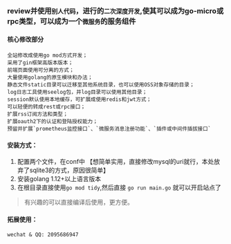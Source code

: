 
### review并使用`别人代码`，进行的`二次深度开发`,使其可以成为go-micro或rpc类型，可以成为一个`微服务`的服务组件

#### 核心修改部分
```text
全站修改成使用go mod方式开发；
采用了gin框架高版本版本；
前端页面使用可分离的方式；
大量使用golang的原生模块和办法；
静态文件static目录可以迁移至其他系统目录，也可以使用OSS对象存储的目录；
log日志工具使用seelog包，并log目录可以使用其他目录；
session默认使用本地缓存，可扩展成使用redis和jwt方式；
可以轻便的转成rest或rpc接口；
扩展rss订阅方法和类型；
扩展oauth2下的认证和登陆授权能力；
预留并扩展`prometheus监控接口`、`微服务消息注册功能`、`插件或中间件插拔接口`
```


#### 安装方式：
1. 配置两个文件，在conf中 【想简单实用，直接修改mysql的uri就行，本处放弃了sqlite3的方式，原因很简单】
2. 安装golang 1.12+以上语言版本
3. 在根目录直接使用`go mod tidy`,然后直接 `go run main.go` 就可以开启站点了

> 有兴趣的可以直接编译后使用，更方便。
>
#### 拓展使用：
`wechat & QQ: 2095686947`
